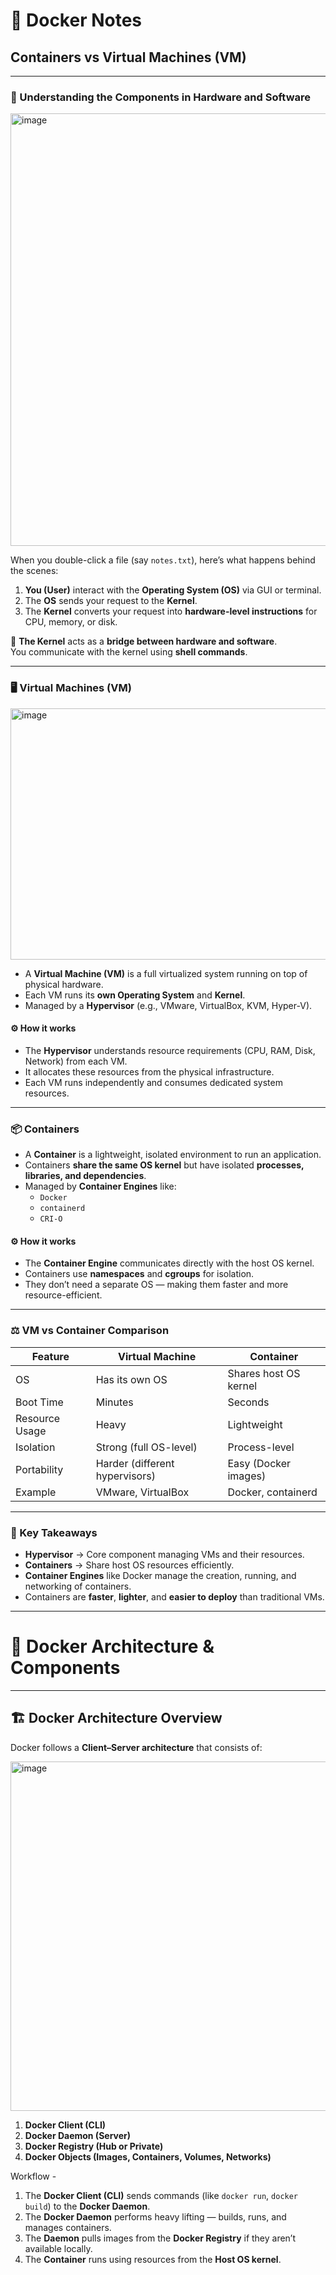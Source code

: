 # 🐳 Docker Notes

## Containers vs Virtual Machines (VM)

---

### 🧩 Understanding the Components in Hardware and Software

<img width="752" height="692" alt="image" src="https://github.com/user-attachments/assets/a912f9c2-b8c7-4497-9739-a4691c085261" />

When you double-click a file (say `notes.txt`), here’s what happens behind the scenes:

1. **You (User)** interact with the **Operating System (OS)** via GUI or terminal.
2. The **OS** sends your request to the **Kernel**.
3. The **Kernel** converts your request into **hardware-level instructions** for CPU, memory, or disk.

🧠 **The Kernel** acts as a **bridge between hardware and software**.  
You communicate with the kernel using **shell commands**.

---

### 🖥️ Virtual Machines (VM)

<img width="1125" height="402" alt="image" src="https://github.com/user-attachments/assets/12bedec6-1e7f-4402-866a-688a2beede4a" />

- A **Virtual Machine (VM)** is a full virtualized system running on top of physical hardware.  
- Each VM runs its **own Operating System** and **Kernel**.
- Managed by a **Hypervisor** (e.g., VMware, VirtualBox, KVM, Hyper-V).

#### ⚙️ How it works
- The **Hypervisor** understands resource requirements (CPU, RAM, Disk, Network) from each VM.
- It allocates these resources from the physical infrastructure.
- Each VM runs independently and consumes dedicated system resources.


---

### 📦 Containers

- A **Container** is a lightweight, isolated environment to run an application.
- Containers **share the same OS kernel** but have isolated **processes, libraries, and dependencies**.
- Managed by **Container Engines** like:
  - `Docker`
  - `containerd`
  - `CRI-O`

#### ⚙️ How it works
- The **Container Engine** communicates directly with the host OS kernel.
- Containers use **namespaces** and **cgroups** for isolation.
- They don’t need a separate OS — making them faster and more resource-efficient.



---

### ⚖️ VM vs Container Comparison

| Feature | Virtual Machine | Container |
|----------|-----------------|------------|
| OS | Has its own OS | Shares host OS kernel |
| Boot Time | Minutes | Seconds |
| Resource Usage | Heavy | Lightweight |
| Isolation | Strong (full OS-level) | Process-level |
| Portability | Harder (different hypervisors) | Easy (Docker images) |
| Example | VMware, VirtualBox | Docker, containerd |

---

### 🧩 Key Takeaways

- **Hypervisor** → Core component managing VMs and their resources.  
- **Containers** → Share host OS resources efficiently.  
- **Container Engines** like Docker manage the creation, running, and networking of containers.  
- Containers are **faster**, **lighter**, and **easier to deploy** than traditional VMs.

---

# 🐳 Docker Architecture & Components

---

## 🏗️ Docker Architecture Overview

Docker follows a **Client–Server architecture** that consists of:

<img width="1092" height="559" alt="image" src="https://github.com/user-attachments/assets/a18cdc8a-3033-4605-9fe7-7e60abf2c682" />

1. **Docker Client (CLI)**
2. **Docker Daemon (Server)**
3. **Docker Registry (Hub or Private)**
4. **Docker Objects (Images, Containers, Volumes, Networks)**

Workflow - 
1. The **Docker Client (CLI)** sends commands (like `docker run`, `docker build`) to the **Docker Daemon**.
2. The **Docker Daemon** performs heavy lifting — builds, runs, and manages containers.
3. The **Daemon** pulls images from the **Docker Registry** if they aren’t available locally.
4. The **Container** runs using resources from the **Host OS kernel**.
